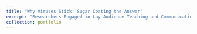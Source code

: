 ```yaml
---
title: "Why Viruses Stick: Sugar Coating the Answer"
excerpt: "Researchers Engaged in Lay Audience Teaching and Communication" <iframe width="420" height="315" src="https://www.youtube.com/watch?v=4iCq5SmdvJ4&t=10s" frameborder="0"> </iframe>
collection: portfolio
---
```


